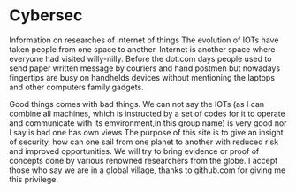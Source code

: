 # Cybersec
Information on researches of internet of things
The evolution of IOTs have taken people from one space to another. Internet is another space where everyone had visited willy-nilly. Before the dot.com days people used to send paper written message by couriers and hand postmen but nowadays fingertips are busy on handhelds devices without mentioning the laptops and other computers family gadgets. 

Good things comes with bad things. We can not say the IOTs (as I can combine all machines, which is instructed by a set of codes for it to operate and communicate with its emvironment,in this group name) is very good nor I say is bad one has own views The purpose of this site is to give an insight of security, how can one sail from one planet to another with reduced risk and improved opportunities. We will try to bring evidence or proof of concepts done by various renowned researchers from the globe. I accept those who say we are in a global village, thanks to github.com for giving me this privilege. 
